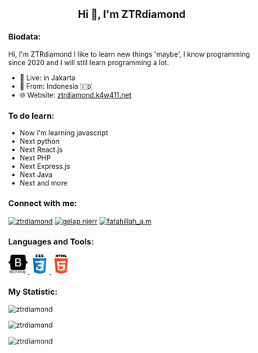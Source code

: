 <h2 align="center">Hi 👋, I'm ZTRdiamond</h2>

<h3 align="left">Biodata:</h3>

Hi, I'm ZTRdiamond I like to learn new things 'maybe', I know programming since 2020 and I will still learn programming a lot.

- 🌱 Live: in Jakarta
- 🌳 From: Indonesia 🇮🇩
- 🌐 Website: [ztrdiamond.k4w411.net](https://ztrdiamond.k4w411.net)

<h3 align="left">To do learn:</h3>

- Now I'm learning javascript
- Next python
- Next React.js
- Next PHP
- Next Express.js
- Next Java
- Next and more

<h3 align="left">Connect with me:</h3>
<p align="left">
<a href="https://twitter.com/ztrdiamond" target="blank"><img align="center" src="https://raw.githubusercontent.com/rahuldkjain/github-profile-readme-generator/master/src/images/icons/Social/twitter.svg" alt="ztrdiamond" height="30" width="40" /></a>
<a href="https://fb.com/gelap njerr" target="blank"><img align="center" src="https://raw.githubusercontent.com/rahuldkjain/github-profile-readme-generator/master/src/images/icons/Social/facebook.svg" alt="gelap njerr" height="30" width="40" /></a>
<a href="https://instagram.com/fatahillah_a.m" target="blank"><img align="center" src="https://raw.githubusercontent.com/rahuldkjain/github-profile-readme-generator/master/src/images/icons/Social/instagram.svg" alt="fatahillah_a.m" height="30" width="40" /></a>
</p>

<h3 align="left">Languages and Tools:</h3>
<p align="left"> <a href="https://getbootstrap.com" target="_blank" rel="noreferrer"> <img src="https://raw.githubusercontent.com/devicons/devicon/master/icons/bootstrap/bootstrap-plain-wordmark.svg" alt="bootstrap" width="40" height="40"/> </a> <a href="https://www.w3schools.com/css/" target="_blank" rel="noreferrer"> <img src="https://raw.githubusercontent.com/devicons/devicon/master/icons/css3/css3-original-wordmark.svg" alt="css3" width="40" height="40"/> </a> <a href="https://www.w3.org/html/" target="_blank" rel="noreferrer"> <img src="https://raw.githubusercontent.com/devicons/devicon/master/icons/html5/html5-original-wordmark.svg" alt="html5" width="40" height="40"/> </a> </p>

<h3 align="left">My Statistic:</h3>
<p><img width="500px" align="left" src="https://github-readme-stats.vercel.app/api/top-langs?username=ztrdiamond&show_icons=true&locale=en&layout=compact" alt="ztrdiamond" /></br></p>
<p><img width="500px" align="center" src="https://github-readme-stats.vercel.app/api?username=ztrdiamond&show_icons=true&locale=en" alt="ztrdiamond" /></br></p>
<p><img width="500px" align="center" src="https://github-readme-streak-stats.herokuapp.com/?user=ztrdiamond&" alt="ztrdiamond" /></p>